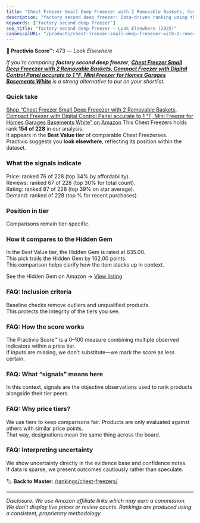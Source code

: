 ```yaml
---
title: "Chest Freezer Small Deep Freeezer with 2 Removable Baskets, Compact Freezer with Digital Control Panel accurate to 1 ℉, Mini Freezer for Homes Garages Basements White"
description: "factory second deep freezer: Data-driven ranking using the Practivio Score™. Positioned by quality, value, demand, findability, momentum."
keywords: ["factory second deep freezer"]
seo_title: "factory second deep freezer — Look Elsewhere (2025)"
canonicalURL: "/products/chest-freezer-small-deep-freeezer-with-2-removable-baskets-compact-freezer-with-digital-control-panel-accurate-to-1-F-mini-freezer-for-homes-garages-basements-white-B0BZCQ5QX9/"
---
```


**🚫 Practivio Score™:** 473 — _Look Elsewhere_


*If you're comparing **factory second deep freezer**, **[Chest Freezer Small Deep Freeezer with 2 Removable Baskets, Compact Freezer with Digital Control Panel accurate to 1 ℉, Mini Freezer for Homes Garages Basements White](https://www.amazon.com/dp/B0BZCQ5QX9?tag=practivio-20)** is a strong alternative to put on your shortlist.*
### Quick take
[Shop “Chest Freezer Small Deep Freeezer with 2 Removable Baskets, Compact Freezer with Digital Control Panel accurate to 1 ℉, Mini Freezer for Homes Garages Basements White” on Amazon](https://www.amazon.com/dp/B0BZCQ5QX9?tag=practivio-20)
This Chest Freezers holds rank **154 of 228** in our analysis.  
It appears in the **Best Value tier** of comparable Chest Freezerses.  
Practivio suggests you **look elsewhere**, reflecting its position within the dataset.

### What the signals indicate
Price: ranked 76 of 228 (top 34% by affordability).  
Reviews: ranked 67 of 228 (top 30% for total count).  
Rating: ranked 87 of 228 (top 39% on star average).  
Demand: ranked  of 228 (top % for recent purchases).

### Position in tier
Comparisons remain tier-specific.

### How it compares to the Hidden Gem
In the Best Value tier, the Hidden Gem is rated at 635.00.  
This pick trails the Hidden Gem by 162.00 points.  
This comparison helps clarify how the item stacks up in context.  

See the Hidden Gem on Amazon → [View listing](https://www.amazon.com/dp/B07H463Q6Y?tag=practivio-20)

### FAQ: Inclusion criteria
Baseline checks remove outliers and unqualified products.  
This protects the integrity of the tiers you see.

### FAQ: How the score works
The Practivio Score™ is a 0–100 measure combining multiple observed indicators within a price tier.  
If inputs are missing, we don’t substitute—we mark the score as less certain.

### FAQ: What “signals” means here
In this context, signals are the objective observations used to rank products alongside their tier peers.

### FAQ: Why price tiers?
We use tiers to keep comparisons fair. Products are only evaluated against others with similar price points.  
That way, designations mean the same thing across the board.

### FAQ: Interpreting uncertainty
We show uncertainty directly in the evidence base and confidence notes.  
If data is sparse, we present outcomes cautiously rather than speculate.


🏷️ **Back to Master:** [/rankings/chest-freezers/](/rankings/chest-freezers/)

---
_Disclosure: We use Amazon affiliate links which may earn a commission. We don’t display live prices or review counts. Rankings are produced using a consistent, proprietary methodology._
